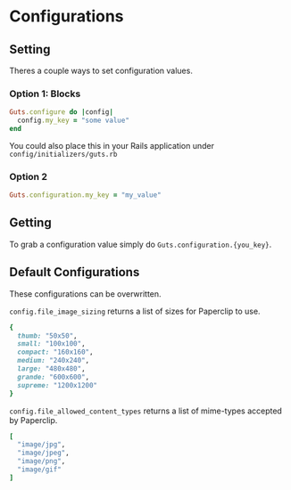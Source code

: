 # Configurations

## Setting

Theres a couple ways to set configuration values.

### Option 1: Blocks

``` ruby
Guts.configure do |config|
  config.my_key = "some value"
end
```

You could also place this in your Rails application under `config/initializers/guts.rb`

### Option 2

``` ruby
Guts.configuration.my_key = "my_value"
```

## Getting

To grab a configuration value simply do `Guts.configuration.{you_key}`.

## Default Configurations

These configurations can be overwritten.

`config.file_image_sizing` returns a list of sizes for Paperclip to use.

``` ruby
{
  thumb: "50x50",
  small: "100x100",
  compact: "160x160",
  medium: "240x240",
  large: "480x480",
  grande: "600x600",
  supreme: "1200x1200"
}
```

`config.file_allowed_content_types` returns a list of mime-types accepted by Paperclip.

``` ruby
[
  "image/jpg",
  "image/jpeg",
  "image/png",
  "image/gif"
]
```
